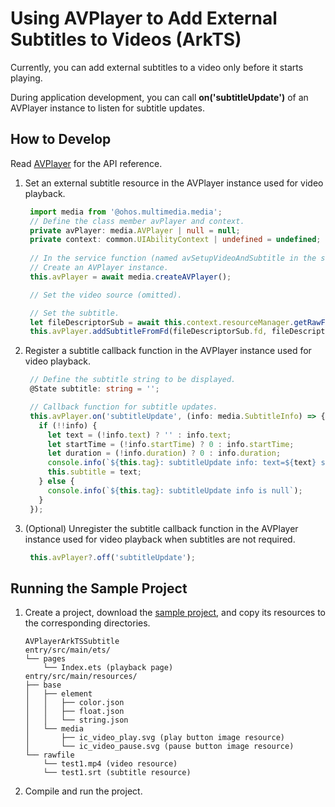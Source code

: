 # Using AVPlayer to Add External Subtitles to Videos (ArkTS)

Currently, you can add external subtitles to a video only before it starts playing.

During application development, you can call **on('subtitleUpdate')** of an AVPlayer instance to listen for subtitle updates.

## How to Develop

Read [AVPlayer](../../reference/apis-media-kit/arkts-apis-media-AVPlayer.md) for the API reference.

1. Set an external subtitle resource in the AVPlayer instance used for video playback.

   ```ts
    import media from '@ohos.multimedia.media';
    // Define the class member avPlayer and context.
    private avPlayer: media.AVPlayer | null = null;
    private context: common.UIAbilityContext | undefined = undefined;
    
    // In the service function (named avSetupVideoAndSubtitle in the sample project):
    // Create an AVPlayer instance.
    this.avPlayer = await media.createAVPlayer();

    // Set the video source (omitted).

    // Set the subtitle.
    let fileDescriptorSub = await this.context.resourceManager.getRawFd('xxx.srt');
    this.avPlayer.addSubtitleFromFd(fileDescriptorSub.fd, fileDescriptorSub.offset, fileDescriptorSub.length);
   ```

2. Register a subtitle callback function in the AVPlayer instance used for video playback.

   ```ts
    // Define the subtitle string to be displayed.
    @State subtitle: string = '';

    // Callback function for subtitle updates.
    this.avPlayer.on('subtitleUpdate', (info: media.SubtitleInfo) => {
      if (!!info) {
        let text = (!info.text) ? '' : info.text;
        let startTime = (!info.startTime) ? 0 : info.startTime;
        let duration = (!info.duration) ? 0 : info.duration;
        console.info(`${this.tag}: subtitleUpdate info: text=${text} startTime=${startTime} duration=${duration}`);
        this.subtitle = text;
      } else {
        console.info(`${this.tag}: subtitleUpdate info is null`);
      }
    });
   ```

3. (Optional) Unregister the subtitle callback function in the AVPlayer instance used for video playback when subtitles are not required.

   ```ts
    this.avPlayer?.off('subtitleUpdate');
   ```


## Running the Sample Project

1. Create a project, download the [sample project](https://gitcode.com/openharmony/applications_app_samples/tree/master/code/DocsSample/Media/AVPlayer/AVPlayerArkTSSubtitle), and copy its resources to the corresponding directories.
    ```
    AVPlayerArkTSSubtitle
    entry/src/main/ets/
    └── pages
        └── Index.ets (playback page)
    entry/src/main/resources/
    ├── base
    │   ├── element
    │   │   ├── color.json
    │   │   ├── float.json
    │   │   └── string.json
    │   └── media
    │       ├── ic_video_play.svg (play button image resource)
    │       └── ic_video_pause.svg (pause button image resource)
    └── rawfile
        └── test1.mp4 (video resource)
        └── test1.srt (subtitle resource)
    ```

2. Compile and run the project.
